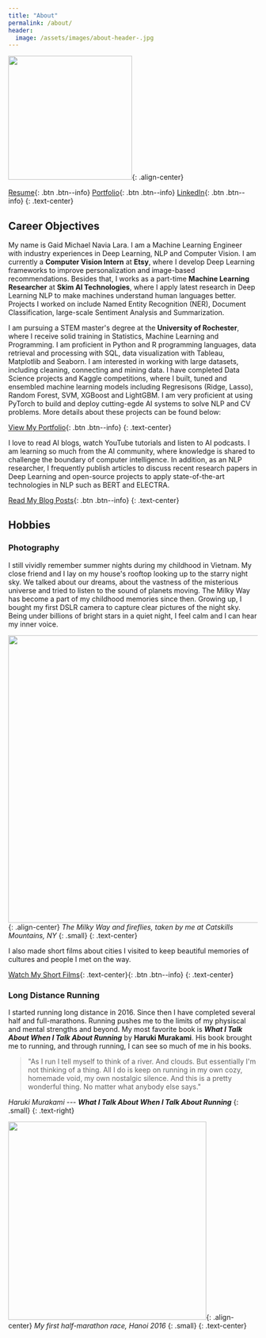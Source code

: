 ```yaml
---
title: "About"
permalink: /about/
header:
  image: /assets/images/about-header-.jpg 
---
```


<img src="https://gamicna.github.io/assets/images/foto_puente_800x600.png" width="250">{: .align-center}

[Resume](https://gamicna.github.io/cv/){: .btn .btn--info} [Portfolio](https://gamicna.github.io/portfolio/){: .btn .btn--info} [LinkedIn](https://www.linkedin.com/in/gaid-michael-navia-lara-46785ba2/){: .btn .btn--info}
{: .text-center}

## Career Objectives
My name is Gaid Michael Navia Lara. I am a Machine Learning Engineer with industry experiences in Deep Learning, NLP and Computer Vision. I am currently a **Computer Vision Intern** at **Etsy**, where I develop Deep Learning frameworks to improve personalization and image-based recommendations. Besides that, I works as a part-time **Machine Learning Researcher** at **Skim AI Technologies**, where I apply latest research in Deep Learning NLP to make machines understand human languages better. Projects I worked on include Named Entity Recognition (NER), Document Classification, large-scale Sentiment Analysis and Summarization.

I am pursuing a STEM master's degree at the **University of Rochester**, where I receive solid training in Statistics, Machine Learning and Programming. I am proficient in Python and R programming languages, data retrieval and processing with SQL, data visualization with Tableau, Matplotlib and Seaborn. I am interested in working with large datasets, including cleaning, connecting and mining data. I have completed Data Science projects and Kaggle competitions, where I built, tuned and ensembled machine learning models including Regresisons (Ridge, Lasso), Random Forest, SVM, XGBoost and LightGBM. I am very proficient at using PyTorch to build and deploy cutting-egde AI systems to solve NLP and CV problems. More details about these projects can be found below:

[View My Portfolio](https://chriskhanhtran.github.io/portfolio/){: .btn .btn--info}
{: .text-center}

I love to read AI blogs, watch YouTube tutorials and listen to AI podcasts. I am learning so much from the AI community, where knowledge is shared to challenge the boundary of computer intelligence. In addition, as an NLP researcher, I frequently publish articles to discuss recent research papers in Deep Learning and open-source projects to apply state-of-the-art technologies in NLP such as BERT and ELECTRA.

[Read My Blog Posts](https://chriskhanhtran.github.io/posts/){: .btn .btn--info}
{: .text-center}

## Hobbies
### Photography
I still vividly remember summer nights during my childhood in Vietnam. My close friend and I lay on my house's rooftop looking up to the starry night sky. We talked about our dreams, about the vastness of the misterious universe and tried to listen to the sound of planets moving. The Milky Way has become a part of my childhood memories since then. Growing up, I bought my first DSLR camera to capture clear pictures of the night sky. Being under billions of bright stars in a quiet night, I feel calm and I can hear my inner voice.

<img src="https://chriskhanhtran.github.io/assets/images/milkyway-1280x853.jpg" width="580">{: .align-center}
*The Milky Way and fireflies, taken by me at Catskills Mountains, NY*
{: .small}
{: .text-center}

I also made short films about cities I visited to keep beautiful memories of cultures and people I met on the way.

[Watch My Short Films](https://chriskhanhtran.github.io/films/){: .text-center}{: .btn .btn--info}
{: .text-center}

### Long Distance Running
I started running long distance in 2016. Since then I have completed several half and full-marathons. Running pushes me to the limits of my physiscal and mental strengths and beyond. My most favorite book is ***What I Talk About When I Talk About Running*** by **Haruki Murakami**. His book brought me to running, and through running, I can see so much of me in his books.

> "As I run I tell myself to think of a river. And clouds. But essentially I'm not thinking of a thing. All I do is keep on running in my own cozy, homemade void, my own nostalgic silence. And this is a pretty wonderful thing. No matter what anybody else says."

<cite>Haruki Murakami</cite> --- ***What I Talk About When I Talk About Running***
{: .small}
{: .text-right}

<img src="https://chriskhanhtran.github.io/assets/images/lbm-2016.jpg" width="400">{: .align-center}
*My first half-marathon race, Hanoi 2016*
{: .small}
{: .text-center}
